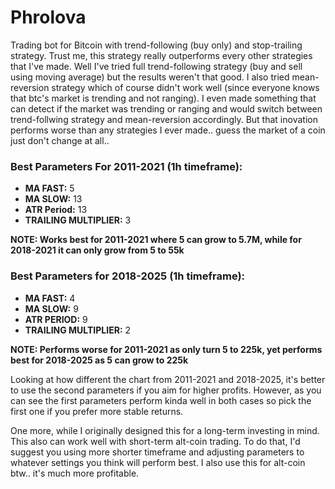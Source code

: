 # Phrolova
Trading bot for Bitcoin with trend-following (buy only) and stop-trailing strategy. Trust me, this strategy really outperforms every other strategies that I've made. Well I've tried full trend-following strategy (buy and sell using moving average) but the results weren't that good. I also tried mean-reversion strategy which of course didn't work well (since everyone knows that btc's market is trending and not ranging). I even made something that can detect if the market was trending or ranging and would switch between trend-follwing strategy and mean-reversion accordingly. But that inovation performs worse than any strategies I ever made.. guess the market of a coin just don't change at all.. 

### Best Parameters For 2011-2021 (1h timeframe):
- **MA FAST:** 5
- **MA SLOW:** 13
- **ATR Period:** 13
- **TRAILING MULTIPLIER:** 3
  
**NOTE: Works best for 2011-2021 where 5 can grow to 5.7M, while for 2018-2021 it can only grow from 5 to 55k**

### Best Parameters for 2018-2025 (1h timeframe):
- **MA FAST:** 4
- **MA SLOW:** 9
- **ATR PERIOD:** 9
- **TRAILING MULTIPLIER:** 2
  
**NOTE: Performs worse for 2011-2021 as only turn 5 to 225k, yet performs best for 2018-2025 as 5 can grow to 225k**

Looking at how different the chart from 2011-2021 and 2018-2025, it's better to use the second parameters if you aim for higher profits. However, as you can see the first parameters perform kinda well in both cases so pick the first one if you prefer more stable returns.

One more, while I originally designed this for a long-term investing in mind. This also can work well with short-term alt-coin trading. To do that, I'd suggest you using more shorter timeframe and adjusting parameters to whatever settings you think will perform best. I also use this for alt-coin btw.. it's much more profitable.
